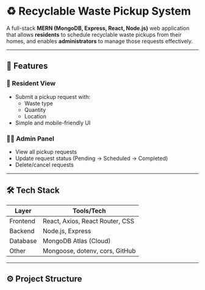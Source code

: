 # ♻️ Recyclable Waste Pickup System

A full-stack **MERN (MongoDB, Express, React, Node.js)** web application that allows **residents** to schedule recyclable waste pickups from their homes, and enables **administrators** to manage those requests effectively.

---

## 🌟 Features

### 🧍 Resident View
- Submit a pickup request with:
  - Waste type
  - Quantity
  - Location
- Simple and mobile-friendly UI

### 👨‍💼 Admin Panel
- View all pickup requests
- Update request status (Pending → Scheduled → Completed)
- Delete/cancel requests

---

## 🛠️ Tech Stack

| Layer     | Tools/Tech               |
|-----------|--------------------------|
| Frontend  | React, Axios, React Router, CSS |
| Backend   | Node.js, Express         |
| Database  | MongoDB Atlas (Cloud)    |
| Other     | Mongoose, dotenv, cors, GitHub |

---

## ⚙️ Project Structure

